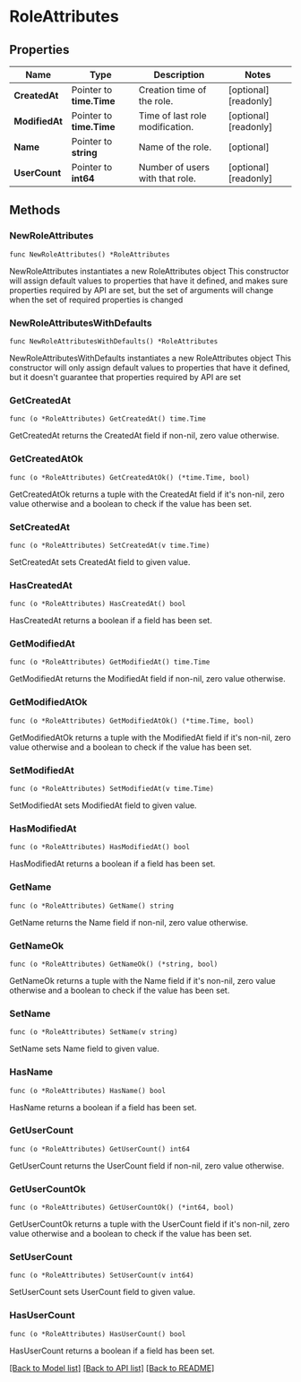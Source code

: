 # RoleAttributes

## Properties

Name | Type | Description | Notes
------------ | ------------- | ------------- | -------------
**CreatedAt** | Pointer to **time.Time** | Creation time of the role. | [optional] [readonly] 
**ModifiedAt** | Pointer to **time.Time** | Time of last role modification. | [optional] [readonly] 
**Name** | Pointer to **string** | Name of the role. | [optional] 
**UserCount** | Pointer to **int64** | Number of users with that role. | [optional] [readonly] 

## Methods

### NewRoleAttributes

`func NewRoleAttributes() *RoleAttributes`

NewRoleAttributes instantiates a new RoleAttributes object
This constructor will assign default values to properties that have it defined,
and makes sure properties required by API are set, but the set of arguments
will change when the set of required properties is changed

### NewRoleAttributesWithDefaults

`func NewRoleAttributesWithDefaults() *RoleAttributes`

NewRoleAttributesWithDefaults instantiates a new RoleAttributes object
This constructor will only assign default values to properties that have it defined,
but it doesn't guarantee that properties required by API are set

### GetCreatedAt

`func (o *RoleAttributes) GetCreatedAt() time.Time`

GetCreatedAt returns the CreatedAt field if non-nil, zero value otherwise.

### GetCreatedAtOk

`func (o *RoleAttributes) GetCreatedAtOk() (*time.Time, bool)`

GetCreatedAtOk returns a tuple with the CreatedAt field if it's non-nil, zero value otherwise
and a boolean to check if the value has been set.

### SetCreatedAt

`func (o *RoleAttributes) SetCreatedAt(v time.Time)`

SetCreatedAt sets CreatedAt field to given value.

### HasCreatedAt

`func (o *RoleAttributes) HasCreatedAt() bool`

HasCreatedAt returns a boolean if a field has been set.

### GetModifiedAt

`func (o *RoleAttributes) GetModifiedAt() time.Time`

GetModifiedAt returns the ModifiedAt field if non-nil, zero value otherwise.

### GetModifiedAtOk

`func (o *RoleAttributes) GetModifiedAtOk() (*time.Time, bool)`

GetModifiedAtOk returns a tuple with the ModifiedAt field if it's non-nil, zero value otherwise
and a boolean to check if the value has been set.

### SetModifiedAt

`func (o *RoleAttributes) SetModifiedAt(v time.Time)`

SetModifiedAt sets ModifiedAt field to given value.

### HasModifiedAt

`func (o *RoleAttributes) HasModifiedAt() bool`

HasModifiedAt returns a boolean if a field has been set.

### GetName

`func (o *RoleAttributes) GetName() string`

GetName returns the Name field if non-nil, zero value otherwise.

### GetNameOk

`func (o *RoleAttributes) GetNameOk() (*string, bool)`

GetNameOk returns a tuple with the Name field if it's non-nil, zero value otherwise
and a boolean to check if the value has been set.

### SetName

`func (o *RoleAttributes) SetName(v string)`

SetName sets Name field to given value.

### HasName

`func (o *RoleAttributes) HasName() bool`

HasName returns a boolean if a field has been set.

### GetUserCount

`func (o *RoleAttributes) GetUserCount() int64`

GetUserCount returns the UserCount field if non-nil, zero value otherwise.

### GetUserCountOk

`func (o *RoleAttributes) GetUserCountOk() (*int64, bool)`

GetUserCountOk returns a tuple with the UserCount field if it's non-nil, zero value otherwise
and a boolean to check if the value has been set.

### SetUserCount

`func (o *RoleAttributes) SetUserCount(v int64)`

SetUserCount sets UserCount field to given value.

### HasUserCount

`func (o *RoleAttributes) HasUserCount() bool`

HasUserCount returns a boolean if a field has been set.


[[Back to Model list]](../README.md#documentation-for-models) [[Back to API list]](../README.md#documentation-for-api-endpoints) [[Back to README]](../README.md)


